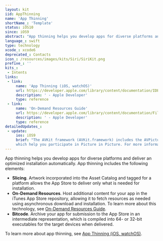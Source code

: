 ```yaml
---
layout: kit
iid: AppThinning
name: 'App Thinning'
shortName_: 'Template'
status: iOS10
since: iOS9
abstract: "App thinning helps you develop apps for diverse platforms and deliver an optimized installation automatically."
language_: swift
type: technology
xcode_: xcode6
deprecated_: Contacts
icon_: /resources/images/kits/Siri/SiriKit.png
prefixe_: ''
kits_:
 - Intents
links:
 - link:
     name: 'App Thinning (iOS, watchOS)'
     url: https://developer.apple.com/library/content/documentation/IDEs/Conceptual/AppDistributionGuide/AppThinning/AppThinning.html#//apple_ref/doc/uid/TP40012582-CH35
     description: ' - Apple Developer'
     type: reference
 - link:
     name: 'On-Demand Resources Guide'
     url: https://developer.apple.com/library/content/documentation/FileManagement/Conceptual/On_Demand_Resources_Guide/index.html#//apple_ref/doc/uid/TP40015083
     description: ' - Apple Developer'
     type: reference
detailedUpdates_:
 - update:
     ios: iOS9
     brief: "The AVKit framework (AVKit.framework) includes the AVPictureInPictureController and AVPlayerViewController classes, 
     which help you participate in Picture in Picture. For more information about Picture in Picture, see 'Multitasking Enhancements for iPad'."
---
```


App thinning helps you develop apps for diverse platforms and deliver an optimized installation automatically. App thinning includes the following elements:

* **Slicing**. Artwork incorporated into the Asset Catalog and tagged for a platform allows the App Store to deliver only what is needed for installation.
* **On-Demand Resources**. Host additional content for your app in the iTunes App Store repository, allowing it to fetch resources as needed 
using asynchronous download and installation. To learn more about this technology, see [On-Demand Resources Guide](https://developer.apple.com/library/content/documentation/FileManagement/Conceptual/On_Demand_Resources_Guide/index.html#//apple_ref/doc/uid/TP40015083).
* **Bitcode**. Archive your app for submission to the App Store in an intermediate representation, which is compiled into 64- or 32-bit executables 
for the target devices when delivered.

To learn more about app thinning, see [App Thinning (iOS, watchOS)](https://developer.apple.com/library/content/documentation/IDEs/Conceptual/AppDistributionGuide/AppThinning/AppThinning.html#//apple_ref/doc/uid/TP40012582-CH35).

